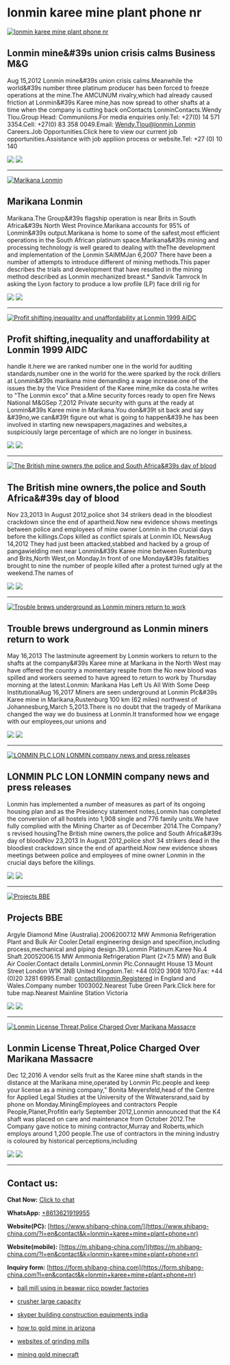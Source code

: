 # lonmin karee mine plant phone nr

<a href="https://swt.shibang-china.com/?l=en&img&k=lonmin+karee+mine+plant+phone+nr" target="_blank">![lonmin karee mine plant phone nr](http://static.shibang-china.com/all-800x300/666.jpg)</a>

## Lonmin mine&#39s union crisis calms Business M&G
Aug 15,2012 Lonmin mine&#39s union crisis calms.Meanwhile the world&#39s number three platinum producer has been forced to freeze operations at the mine.The AMCUNUM rivalry,which had already caused friction at Lonmin&#39s Karee mine,has now spread to other shafts at a time when the company is cutting back onContacts LonminContacts.Wendy Tlou.Group Head: Communiions.For media enquiries only.Tel: +27(0) 14 571 3354.Cell: +27(0) 83 358 0049.Email: Wendy.Tlou@lonmin.Lonmin Careers.Job Opportunities.Click here to view our current job opportunities.Assistance with job appliion process or website.Tel: +27 (0) 10 140


<a href="https://whatsapp.shibangsoft.com/WhatsApp.php" target="_blank" title="WhatsApp">![](http://static.shibang-china.com/icon/whatsapp.png)</a> <a href="https://swt.shibang-china.com/?l=en&icon&k=lonmin+karee+mine+plant+phone+nr" target="_blank">![](http://static.shibang-china.com/icon/chat-en.png)</a>

---

<a href="https://swt.shibang-china.com/?l=en&img&k=lonmin+karee+mine+plant+phone+nr" target="_blank">![Marikana Lonmin](http://static.shibang-china.com/all-800x300/122.jpg)</a>

## Marikana Lonmin
Marikana.The Group&#39s flagship operation is near Brits in South Africa&#39s North West Province.Marikana accounts for 95% of Lonmin&#39s output.Marikana is home to some of the safest,most efficient operations in the South African platinum space.Marikana&#39s mining and processing technology is well geared to dealing with theThe development and implementation of the Lonmin SAIMMJan 6,2007 There have been a number of attempts to introduce different of mining methods.This paper describes the trials and development that have resulted in the mining method described as Lonmin mechanized breast.* Sandvik Tamrock In asking the Lyon factory to produce a low profile (LP) face drill rig for


<a href="https://whatsapp.shibangsoft.com/WhatsApp.php" target="_blank" title="WhatsApp">![](http://static.shibang-china.com/icon/whatsapp.png)</a> <a href="https://swt.shibang-china.com/?l=en&icon&k=lonmin+karee+mine+plant+phone+nr" target="_blank">![](http://static.shibang-china.com/icon/chat-en.png)</a>

---

<a href="https://swt.shibang-china.com/?l=en&img&k=lonmin+karee+mine+plant+phone+nr" target="_blank">![Profit shifting,inequality and unaffordability at Lonmin 1999 AIDC](http://static.shibang-china.com/all-800x300/825.jpg)</a>

## Profit shifting,inequality and unaffordability at Lonmin 1999 AIDC
handle it.here we are ranked number one in the world for auditing standards,number one in the world for the.were sparked by the rock drillers at Lonmin&#39s marikana mine demanding a wage increase.one of the issues the.by the Vice President of the Karee mine,mike da costa.he writes to "The Lonmin exco" that a.Mine security forces ready to open fire News National M&GSep 7,2012 Private security with guns at the ready at Lonmin&#39s Karee mine in Marikana.You don&#39t sit back and say &#39no,we can&#39t figure out what is going to happen&#39.he has been involved in starting new newspapers,magazines and websites,a suspiciously large percentage of which are no longer in business.


<a href="https://whatsapp.shibangsoft.com/WhatsApp.php" target="_blank" title="WhatsApp">![](http://static.shibang-china.com/icon/whatsapp.png)</a> <a href="https://swt.shibang-china.com/?l=en&icon&k=lonmin+karee+mine+plant+phone+nr" target="_blank">![](http://static.shibang-china.com/icon/chat-en.png)</a>

---

<a href="https://swt.shibang-china.com/?l=en&img&k=lonmin+karee+mine+plant+phone+nr" target="_blank">![The British mine owners,the police and South Africa&#39s day of blood](http://static.shibang-china.com/all-800x300/1318.jpg)</a>

## The British mine owners,the police and South Africa&#39s day of blood
Nov 23,2013 In August 2012,police shot 34 strikers dead in the bloodiest crackdown since the end of apartheid.Now new evidence shows meetings between police and employees of mine owner Lonmin in the crucial days before the killings.Cops killed as conflict spirals at Lonmin IOL NewsAug 14,2012 They had just been attacked,stabbed and hacked by a group of pangawielding men near Lonmin&#39s Karee mine between Rustenburg and Brits,North West,on Monday.In front of one Monday&#39s fatalities brought to nine the number of people killed after a protest turned ugly at the weekend.The names of


<a href="https://whatsapp.shibangsoft.com/WhatsApp.php" target="_blank" title="WhatsApp">![](http://static.shibang-china.com/icon/whatsapp.png)</a> <a href="https://swt.shibang-china.com/?l=en&icon&k=lonmin+karee+mine+plant+phone+nr" target="_blank">![](http://static.shibang-china.com/icon/chat-en.png)</a>

---

<a href="https://swt.shibang-china.com/?l=en&img&k=lonmin+karee+mine+plant+phone+nr" target="_blank">![Trouble brews underground as Lonmin miners return to work](http://static.shibang-china.com/all-800x300/462.jpg)</a>

## Trouble brews underground as Lonmin miners return to work
May 16,2013 The lastminute agreement by Lonmin workers to return to the shafts at the company&#39s Karee mine at Marikana in the North West may have offered the country a momentary respite from the No new blood was spilled and workers seemed to have agreed to return to work by Thursday morning at the latest.Lonmin: Marikana Has Left Us All With Some Deep InstitutionalAug 16,2017 Miners are seen underground at Lonmin Plc&#39s Karee mine in Marikana,Rustenburg 100 km (62 miles) northwest of Johannesburg,March 5,2013.There is no doubt that the tragedy of Marikana changed the way we do business at Lonmin.It transformed how we engage with our employees,our unions and


<a href="https://whatsapp.shibangsoft.com/WhatsApp.php" target="_blank" title="WhatsApp">![](http://static.shibang-china.com/icon/whatsapp.png)</a> <a href="https://swt.shibang-china.com/?l=en&icon&k=lonmin+karee+mine+plant+phone+nr" target="_blank">![](http://static.shibang-china.com/icon/chat-en.png)</a>

---

<a href="https://swt.shibang-china.com/?l=en&img&k=lonmin+karee+mine+plant+phone+nr" target="_blank">![LONMIN PLC LON LONMIN company news and press releases](http://static.shibang-china.com/all-800x300/302.jpg)</a>

## LONMIN PLC LON LONMIN company news and press releases
Lonmin has implemented a number of measures as part of its ongoing housing plan and as the Presidency statement notes,Lonmin has completed the conversion of all hostels into 1,908 single and 776 family units.We have fully complied with the Mining Charter as of December 2014.The Company?s revised housingThe British mine owners,the police and South Africa&#39s day of bloodNov 23,2013 In August 2012,police shot 34 strikers dead in the bloodiest crackdown since the end of apartheid.Now new evidence shows meetings between police and employees of mine owner Lonmin in the crucial days before the killings.


<a href="https://whatsapp.shibangsoft.com/WhatsApp.php" target="_blank" title="WhatsApp">![](http://static.shibang-china.com/icon/whatsapp.png)</a> <a href="https://swt.shibang-china.com/?l=en&icon&k=lonmin+karee+mine+plant+phone+nr" target="_blank">![](http://static.shibang-china.com/icon/chat-en.png)</a>

---

<a href="https://swt.shibang-china.com/?l=en&img&k=lonmin+karee+mine+plant+phone+nr" target="_blank">![Projects BBE](http://static.shibang-china.com/all-800x300/544.jpg)</a>

## Projects BBE
Argyle Diamond Mine (Australia).20062007.12 MW Ammonia Refrigeration Plant and Bulk Air Cooler.Detail engineering design and specifiion,including process,mechanical and piping design.39.Lonmin Platinum.Karee No.4 Shaft.20052006.15 MW Ammonia Refrigeration Plant (2×7.5 MW) and Bulk Air Cooler.Contact details LonminLonmin Plc.Connaught House 13 Mount Street London W1K 3NB United Kingdom.Tel: +44 (0)20 3908 1070.Fax: +44 (0)20 3281 6995.Email: contact@lonmin.Registered in England and Wales.Company number 1003002.Nearest Tube Green Park.Click here for tube map.Nearest Mainline Station Victoria


<a href="https://whatsapp.shibangsoft.com/WhatsApp.php" target="_blank" title="WhatsApp">![](http://static.shibang-china.com/icon/whatsapp.png)</a> <a href="https://swt.shibang-china.com/?l=en&icon&k=lonmin+karee+mine+plant+phone+nr" target="_blank">![](http://static.shibang-china.com/icon/chat-en.png)</a>

---

<a href="https://swt.shibang-china.com/?l=en&img&k=lonmin+karee+mine+plant+phone+nr" target="_blank">![Lonmin License Threat,Police Charged Over Marikana Massacre](http://static.shibang-china.com/all-800x300/63.jpg)</a>

## Lonmin License Threat,Police Charged Over Marikana Massacre
Dec 12,2016 A vendor sells fruit as the Karee mine shaft stands in the distance at the Marikana mine,operated by Lonmin Plc.people and keep your license as a mining company," Bonita Meyersfeld,head of the Centre for Applied Legal Studies at the University of the Witwatersrand,said by phone on Monday.MiningEmployees and contractors People People,Planet,ProfitIn early September 2012,Lonmin announced that the K4 shaft was placed on care and maintenance from October 2012.The Company gave notice to mining contractor,Murray and Roberts,which employs around 1,200 people.The use of contractors in the mining industry is coloured by historical perceptions,including


<a href="https://whatsapp.shibangsoft.com/WhatsApp.php" target="_blank" title="WhatsApp">![](http://static.shibang-china.com/icon/whatsapp.png)</a> <a href="https://swt.shibang-china.com/?l=en&icon&k=lonmin+karee+mine+plant+phone+nr" target="_blank">![](http://static.shibang-china.com/icon/chat-en.png)</a>

---
## Contact us:

**Chat Now:** [Click to chat](https://swt.shibang-china.com?l=en&contact&k=lonmin+karee+mine+plant+phone+nr)

**WhatsApp:**  [+8613621919955](https://whatsapp.shibangsoft.com/WhatsApp.php)

**Website(PC):** [https://www.shibang-china.com/](https://www.shibang-china.com/?l=en&contact&k=lonmin+karee+mine+plant+phone+nr)

**Website(mobile):** [https://m.shibang-china.com/](https://m.shibang-china.com/?l=en&contact&k=lonmin+karee+mine+plant+phone+nr)

**Inquiry form:** [https://form.shibang-china.com](https://form.shibang-china.com?l=en&contact&k=lonmin+karee+mine+plant+phone+nr)

* [ball mill using in beawar riico powder factories](../111/ball%20mill%20using%20in%20beawar%20riico%20powder%20factories.md)

* [crusher large capacity](../115/crusher%20large%20capacity.md)

* [skyper building construction equipments india](../113/skyper%20building%20construction%20equipments%20india.md)

* [how to gold mine in arizona](../122/how%20to%20gold%20mine%20in%20arizona.md)

* [websites of grinding mills](../122/websites%20of%20grinding%20mills.md)

* [mining gold minecraft](../113/mining%20gold%20minecraft.md)